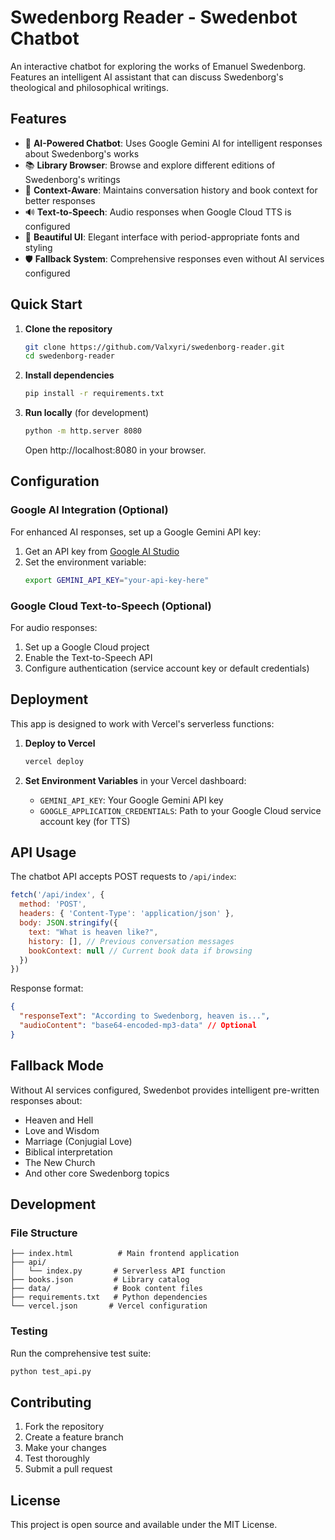 # Swedenborg Reader - Swedenbot Chatbot

An interactive chatbot for exploring the works of Emanuel Swedenborg. Features an intelligent AI assistant that can discuss Swedenborg's theological and philosophical writings.

## Features

- 🤖 **AI-Powered Chatbot**: Uses Google Gemini AI for intelligent responses about Swedenborg's works
- 📚 **Library Browser**: Browse and explore different editions of Swedenborg's writings  
- 🎯 **Context-Aware**: Maintains conversation history and book context for better responses
- 🔊 **Text-to-Speech**: Audio responses when Google Cloud TTS is configured
- 🎨 **Beautiful UI**: Elegant interface with period-appropriate fonts and styling
- 🛡️ **Fallback System**: Comprehensive responses even without AI services configured

## Quick Start

1. **Clone the repository**
   ```bash
   git clone https://github.com/Valxyri/swedenborg-reader.git
   cd swedenborg-reader
   ```

2. **Install dependencies**
   ```bash
   pip install -r requirements.txt
   ```

3. **Run locally** (for development)
   ```bash
   python -m http.server 8080
   ```
   Open http://localhost:8080 in your browser.

## Configuration

### Google AI Integration (Optional)

For enhanced AI responses, set up a Google Gemini API key:

1. Get an API key from [Google AI Studio](https://aistudio.google.com/app/apikey)
2. Set the environment variable:
   ```bash
   export GEMINI_API_KEY="your-api-key-here"
   ```

### Google Cloud Text-to-Speech (Optional)

For audio responses:
1. Set up a Google Cloud project
2. Enable the Text-to-Speech API
3. Configure authentication (service account key or default credentials)

## Deployment

This app is designed to work with Vercel's serverless functions:

1. **Deploy to Vercel**
   ```bash
   vercel deploy
   ```

2. **Set Environment Variables** in your Vercel dashboard:
   - `GEMINI_API_KEY`: Your Google Gemini API key
   - `GOOGLE_APPLICATION_CREDENTIALS`: Path to your Google Cloud service account key (for TTS)

## API Usage

The chatbot API accepts POST requests to `/api/index`:

```javascript
fetch('/api/index', {
  method: 'POST',
  headers: { 'Content-Type': 'application/json' },
  body: JSON.stringify({
    text: "What is heaven like?",
    history: [], // Previous conversation messages
    bookContext: null // Current book data if browsing
  })
})
```

Response format:
```json
{
  "responseText": "According to Swedenborg, heaven is...",
  "audioContent": "base64-encoded-mp3-data" // Optional
}
```

## Fallback Mode

Without AI services configured, Swedenbot provides intelligent pre-written responses about:
- Heaven and Hell
- Love and Wisdom  
- Marriage (Conjugial Love)
- Biblical interpretation
- The New Church
- And other core Swedenborg topics

## Development

### File Structure
```
├── index.html          # Main frontend application
├── api/
│   └── index.py       # Serverless API function
├── books.json         # Library catalog
├── data/              # Book content files
├── requirements.txt   # Python dependencies
└── vercel.json       # Vercel configuration
```

### Testing

Run the comprehensive test suite:
```bash
python test_api.py
```

## Contributing

1. Fork the repository
2. Create a feature branch
3. Make your changes
4. Test thoroughly
5. Submit a pull request

## License

This project is open source and available under the MIT License.